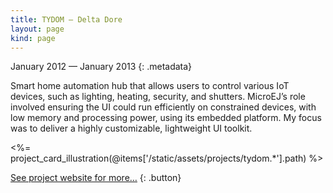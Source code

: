 ```yaml
---
title: TYDOM — Delta Dore
layout: page
kind: page
---
```



January 2012 — January 2013
{: .metadata}

Smart home automation hub that allows users to control various IoT devices, such as lighting, heating, security, and shutters. MicroEJ’s role involved ensuring the UI could run efficiently on constrained devices, with low memory and processing power, using its embedded platform. My focus was to deliver a highly customizable, lightweight UI toolkit.

<%= project_card_illustration(@items['/static/assets/projects/tydom.*'].path) %>

[See project website for more…](https://www.deltadore.fr/app-tydom)
{: .button}
